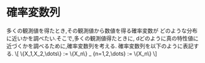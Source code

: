 # 確率変数列
多くの観測値を得たとき,その観測値から数値を得る確率変数が
どのような分布に近いかを調べたい.そこで,多くの観測値得たときに,
dどのように真の特性値に近づくかを調べるために,確率変数列を考える.
確率変数列を以下のように表記する.
\\[
\\{X_1,X_2,\dots\\} := \\{X_n\\} _ {n=1,2,\dots} := \\{X_n\\}
\\]
